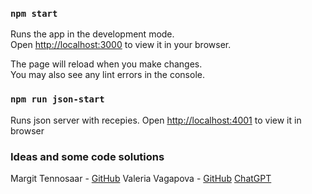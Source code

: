 ### `npm start`

Runs the app in the development mode.\
Open [http://localhost:3000](http://localhost:3000) to view it in your browser.

The page will reload when you make changes.\
You may also see any lint errors in the console.

### `npm run json-start`

Runs json server with recepies.
Open [http://localhost:4001](http://localhost:4001) to view it in browser

### Ideas and some code solutions

Margit Tennosaar - [GitHub](https://github.com/margittennosaar)
Valeria Vagapova - [GitHub](https://github.com/pixelsnow)
[ChatGPT](https://chat.openai.com/)
